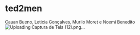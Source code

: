 # ted2men
Cauan Bueno, Leticia Gonçalves, Murilo Moret e Noemi Benedito
![Uploading Captura de Tela (12).png…]()
